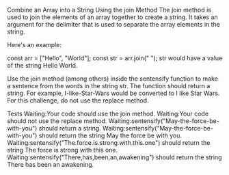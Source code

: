 Combine an Array into a String Using the join Method
The join method is used to join the elements of an array together to create a string. It takes an argument for the delimiter that is used to separate the array elements in the string.

Here's an example:

const arr = ["Hello", "World"];
const str = arr.join(" ");
str would have a value of the string Hello World.

Use the join method (among others) inside the sentensify function to make a sentence from the words in the string str. The function should return a string. For example, I-like-Star-Wars would be converted to I like Star Wars. For this challenge, do not use the replace method.

Tests
Waiting:Your code should use the join method.
Waiting:Your code should not use the replace method.
Waiting:sentensify("May-the-force-be-with-you") should return a string.
Waiting:sentensify("May-the-force-be-with-you") should return the string May the force be with you.
Waiting:sentensify("The.force.is.strong.with.this.one") should return the string The force is strong with this one.
Waiting:sentensify("There,has,been,an,awakening") should return the string There has been an awakening.